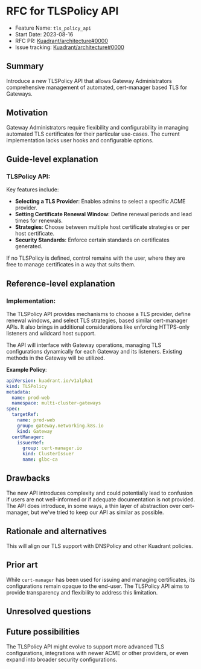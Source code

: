 # RFC for TLSPolicy API

- Feature Name: `tls_policy_api`
- Start Date: 2023-08-16
- RFC PR: [Kuadrant/architecture#0000](https://github.com/Kuadrant/architecture/pull/0000)
- Issue tracking: [Kuadrant/architecture#0000](https://github.com/Kuadrant/architecture/issues/0000)

## Summary

Introduce a new TLSPolicy API that allows Gateway Administrators comprehensive management of automated, cert-manager based TLS for Gateways.

## Motivation

Gateway Administrators require flexibility and configurability in managing automated TLS certificates for their particular use-cases. The current implementation lacks user hooks and configurable options.

## Guide-level explanation

### TLSPolicy API: 

Key features include:
- **Selecting a TLS Provider**: Enables admins to select a specific ACME provider.
- **Setting Certificate Renewal Window**: Define renewal periods and lead times for renewals.
- **Strategies**: Choose between multiple host certificate strategies or per host certificate.
- **Security Standards**: Enforce certain standards on certificates generated.

If no TLSPolicy is defined, control remains with the user, where they are free to manage certificates in a way that suits them.

## Reference-level explanation

### Implementation:

The TLSPolicy API provides mechanisms to choose a TLS provider, define renewal windows, and select TLS strategies, based similar cert-manager APIs. It also brings in additional considerations like enforcing HTTPS-only listeners and wildcard host support.

The API will interface with Gateway operations, managing TLS configurations dynamically for each Gateway and its listeners. Existing methods in the Gateway will be utilized.

**Example Policy**:

```yaml
apiVersion: kuadrant.io/v1alpha1
kind: TLSPolicy
metadata:
  name: prod-web
  namespace: multi-cluster-gateways
spec:
  targetRef:
    name: prod-web
    group: gateway.networking.k8s.io
    kind: Gateway
  certManager:
    issuerRef:
      group: cert-manager.io
      kind: ClusterIssuer
      name: glbc-ca
```


## Drawbacks

The new API introduces complexity and could potentially lead to confusion if users are not well-informed or if adequate documentation is not provided. The API does introduce, in some ways, a thin layer of abstraction over cert-manager, but we've tried to keep our API as similar as possible.

## Rationale and alternatives

This will align our TLS support with DNSPolicy and other Kuadrant policies. 

## Prior art

While `cert-manager` has been used for issuing and managing certificates, its configurations remain opaque to the end-user. The TLSPolicy API aims to provide transparency and flexibility to address this limitation.

## Unresolved questions



## Future possibilities

The TLSPolicy API might evolve to support more advanced TLS configurations, integrations with newer ACME or other providers, or even expand into broader security configurations.

